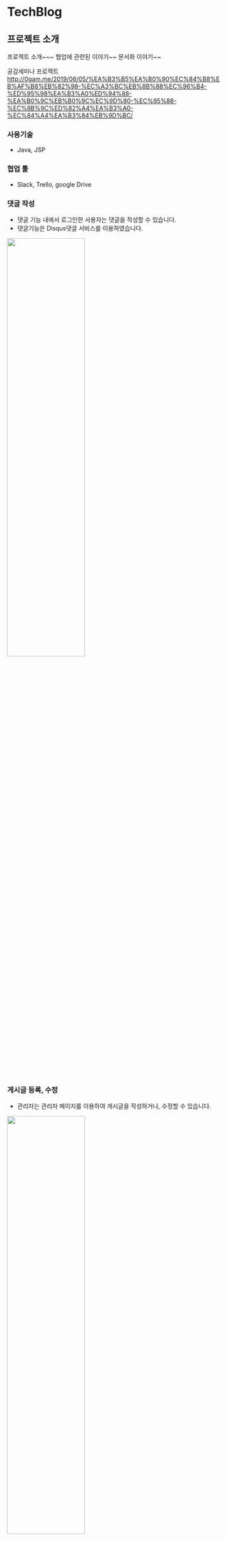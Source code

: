# TechBlog

## 프로젝트 소개

프로젝트 소개~~~
협업에 관련된 이야기~~
문서화 이야기~~

공감세미나 프로젝트
http://0gam.me/2019/06/05/%EA%B3%B5%EA%B0%90%EC%84%B8%EB%AF%B8%EB%82%98-%EC%A3%BC%EB%8B%88%EC%96%B4-%ED%95%98%EA%B3%A0%ED%94%88-%EA%B0%9C%EB%B0%9C%EC%9D%80-%EC%95%88-%EC%8B%9C%ED%82%A4%EA%B3%A0-%EC%84%A4%EA%B3%84%EB%9D%BC/
<br>

### 사용기술
+ Java, JSP 

### 협업 툴 
+ Slack, Trello, google Drive

### 댓글 작성
+ 댓글 기능 내에서 로그인한 사용자는 댓글을 작성할 수 있습니다.
+ 댓글기능은 Disqus댓글 서비스를 이용하였습니다.
<img src="images/기술블로그_시연-01글읽기_댓글.gif" width="60%" height="50%">

### 게시글 등록, 수정
+ 관리자는 관리자 페이지를 이용하여 게시글을 작성하거나, 수정할 수 있습니다.
<img src="images/기술블로그_시연-02글등록수정.gif" width="60%" height="50%">

### 게시글 정렬, 검색
+ 게시글을 (최근,오래된, 카테고리)순으로 정렬할 수 있습니다.
+ 원하는 키워드를 통해 검색할 수 있습니다.
<img src="images/기술블로그_시연-03정렬검색.gif" width="60%" height="50%">

### 게시글 삭제, 선택삭제, 전체삭제
+ 게시글의 삭제 버튼을 통해 글을 삭제 하거나 원하는 글만 체크하여 삭제할 수 있습니다.
<img src="images/기술블로그_시연-04글삭제.gif" width="60%" height="50%">
